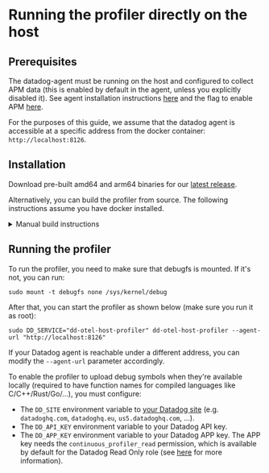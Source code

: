 # Running the profiler directly on the host

## Prerequisites

The datadog-agent must be running on the host and configured to collect APM data (this is enabled by default in the agent, unless you explicitly disabled it). See agent installation instructions [here](https://docs.datadoghq.com/agent/) and the flag to enable APM [here](https://github.com/DataDog/datadog-agent/blob/8a80bcd1c1460ba9caa97d974568bd9d0c702f3f/pkg/config/config_template.yaml#L1036-L1042).

For the purposes of this guide, we assume that the datadog agent is accessible at a specific address from the docker container: `http://localhost:8126`.

## Installation

Download pre-built amd64 and arm64 binaries for our [latest release](https://github.com/DataDog/dd-otel-host-profiler/releases/latest).

Alternatively, you can build the profiler from source. The following instructions assume you have docker installed.

<details>
<summary>Manual build instructions</summary>
<br />

To build the profiler, you can use the following commands:

```
make profiler-in-docker
```

This will create a `dd-otel-host-profiler` binary in the current directory.

</details>

## Running the profiler

To run the profiler, you need to make sure that debugfs is mounted. If it's not, you can run:

```
sudo mount -t debugfs none /sys/kernel/debug
```

After that, you can start the profiler as shown below (make sure you run it as root):

```
sudo DD_SERVICE="dd-otel-host-profiler" dd-otel-host-profiler --agent-url "http://localhost:8126"
```

If your Datadog agent is reachable under a different address, you can modify the `--agent-url` parameter accordingly.

To enable the profiler to upload debug symbols when they're available locally (required to have function names for compiled languages like C/C++/Rust/Go/...), you must configure:
- The `DD_SITE` environment variable to [your Datadog site](https://docs.datadoghq.com/getting_started/site/#access-the-datadog-site) (e.g. `datadoghq.com`, `datadoghq.eu`, `us5.datadoghq.com`, ...).
- The `DD_API_KEY` environment variable to your Datadog API key.
- The `DD_APP_KEY` environment variable to your Datadog APP key. The APP key needs the `continuous_profiler_read` permission, which is available by default for the Datadog Read Only role (see [here](https://docs.datadoghq.com/account_management/rbac/permissions/#apm) for more information).
